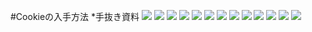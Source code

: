#Cookieの入手方法
*手抜き資料
![](img00001.png)
![](img00002.png)
![](img00003.png)
![](img00004.png)
![](img00005.png)
![](img00006.png)
![](img00007.png)
![](img00008.png)
![](img00009.png)
![](img00010.png)
![](img00011.png)
![](img00012.png)
![](img00013.png)